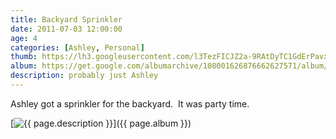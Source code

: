 ```yaml
---
title: Backyard Sprinkler
date: 2011-07-03 12:00:00
age: 4
categories: [Ashley, Personal]
thumb: https://lh3.googleusercontent.com/l3TezFICJZ2a-9RAtDyTC1GdErPavxdNl4g164SY-xOvIB-jU_dBEqLrr40mkQu8AWFUzTdf3i7Vm1S1nLmNXcAnQFgq3SS0U4fu2SR3zQ=w293-h220
album: https://get.google.com/albumarchive/108001626876662627571/album/AF1QipP1oa9qjK2jkGVR3Qw4vTit2FiuEapWHEdsgWlg?source=pwa&authKey=CIyykff6j_eUmwE
description: probably just Ashley
---
```

Ashley got a sprinkler for the backyard.  It was party time.

[<img src="{{ page.thumb }}" alt="{{ page.description }}" class="wyseguys-album"/>]({{ page.album }})